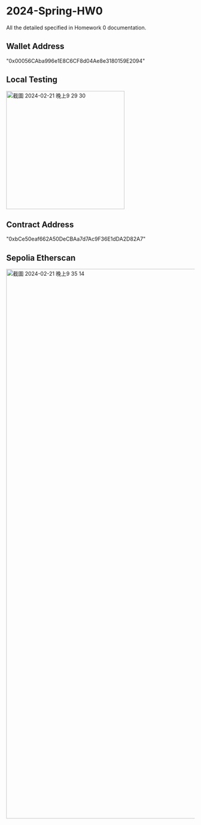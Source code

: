 # 2024-Spring-HW0

All the detailed specified in Homework 0 documentation.

## Wallet Address
"0x00056CAba996e1E8C6CF8d04Ae8e3180159E2094"

## Local Testing
<img width="316" alt="截圖 2024-02-21 晚上9 29 30" src="https://github.com/hsu5211/2024-Spring-HW0/assets/141152413/d939621a-6ff0-49dc-a898-654be75ed15f">


## Contract Address
"0xbCe50eaf662A50DeCBAa7d7Ac9F36E1dDA2D82A7"

## Sepolia Etherscan
<img width="1470" alt="截圖 2024-02-21 晚上9 35 14" src="https://github.com/hsu5211/2024-Spring-HW0/assets/141152413/ae9478d8-1333-4146-a600-9f2a5d80361f">


